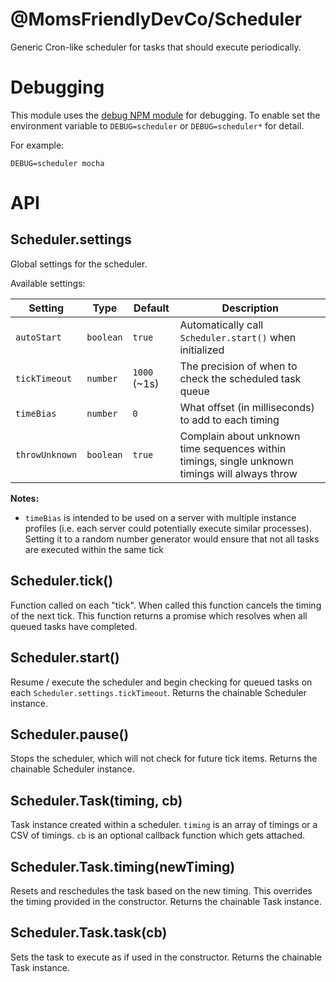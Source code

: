 @MomsFriendlyDevCo/Scheduler
============================
Generic Cron-like scheduler for tasks that should execute periodically.


Debugging
=========
This module uses the [debug NPM module](https://github.com/visionmedia/debug) for debugging. To enable set the environment variable to `DEBUG=scheduler` or `DEBUG=scheduler*` for detail.

For example:

```
DEBUG=scheduler mocha
```


API
===

Scheduler.settings
------------------
Global settings for the scheduler.

Available settings:

| Setting        | Type      | Default      | Description                                                                                    |
|----------------|-----------|--------------|------------------------------------------------------------------------------------------------|
| `autoStart`    | `boolean` | `true`       | Automatically call `Scheduler.start()` when initialized                                        |
| `tickTimeout`  | `number`  | `1000` (~1s) | The precision of when to check the scheduled task queue                                        |
| `timeBias`     | `number`  | `0`          | What offset (in milliseconds) to add to each timing                                            |
| `throwUnknown` | `boolean` | `true`       | Complain about unknown time sequences within timings, single unknown timings will always throw |


**Notes:**

* `timeBias` is intended to be used on a server with multiple instance profiles (i.e. each server could potentially execute similar processes). Setting it to a random number generator would ensure that not all tasks are executed within the same tick


Scheduler.tick()
----------------
Function called on each "tick".
When called this function cancels the timing of the next tick.
This function returns a promise which resolves when all queued tasks have completed.


Scheduler.start()
-----------------
Resume / execute the scheduler and begin checking for queued tasks on each `Scheduler.settings.tickTimeout`.
Returns the chainable Scheduler instance.


Scheduler.pause()
-----------------
Stops the scheduler, which will not check for future tick items.
Returns the chainable Scheduler instance.


Scheduler.Task(timing, cb)
--------------------------
Task instance created within a scheduler.
`timing` is an array of timings or a CSV of timings.
`cb` is an optional callback function which gets attached.


Scheduler.Task.timing(newTiming)
--------------------------------
Resets and reschedules the task based on the new timing.
This overrides the timing provided in the constructor.
Returns the chainable Task instance.


Scheduler.Task.task(cb)
-----------------------
Sets the task to execute as if used in the constructor.
Returns the chainable Task instance.

